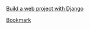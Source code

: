 [Build a web project with Django](https://www.youtube.com/watch?v=gAI218HSK8s&list=PLx-q4INfd95G-wrEjKDAcTB1K-8n1sIiz)

[Bookmark](https://youtu.be/mBFqKPYrkJY?list=PLx-q4INfd95G-wrEjKDAcTB1K-8n1sIiz&t=1388)
